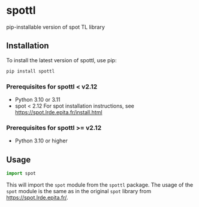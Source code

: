 # spottl
pip-installable version of spot TL library

## Installation
To install the latest version of spottl, use pip:

```bash
pip install spottl
```
### Prerequisites for spottl < v2.12
- Python 3.10 or 3.11
- spot < 2.12
For spot installation instructions, see https://spot.lrde.epita.fr/install.html

### Prerequisites for spottl >= v2.12
- Python 3.10 or higher

## Usage
```python
import spot
```
This will import the `spot` module from the `spottl` package.
The usage of the `spot` module is the same as in the original `spot` library from https://spot.lrde.epita.fr/.